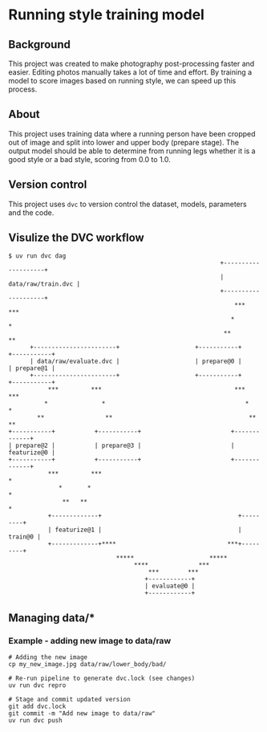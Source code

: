 # Running style training model

## Background
This project was created to make photography post-processing faster and easier. Editing photos manually takes a lot of time and effort. By training a model to score images based on running style, we can speed up this process.

## About
This project uses training data where a running person have been cropped out of image and split into lower and upper body (prepare stage).
The output model should be able to determine from running legs whether it is a good style or a bad style, scoring from 0.0 to 1.0.

## Version control
This project uses `dvc` to version control the dataset, models, parameters and the code.

## Visulize the DVC workflow

```
$ uv run dvc dag
                                                           +--------------------+         
                                                           | data/raw/train.dvc |         
                                                           +--------------------+         
                                                               ***         ***            
                                                              *               *           
                                                            **                 **         
      +-----------------------+                     +-----------+           +-----------+ 
      | data/raw/evaluate.dvc |                     | prepare@0 |           | prepare@1 | 
      +-----------------------+                     +-----------+           +-----------+ 
           ***         ***                                     ***         ***            
          *               *                                       *       *               
        **                 **                                      **   **                
+-----------+           +-----------+                         +-------------+             
| prepare@2 |           | prepare@3 |                         | featurize@0 |             
+-----------+           +-----------+                         +-------------+             
           ***         ***                                            *                   
              *       *                                               *                   
               **   **                                                *                   
           +-------------+                                      +---------+               
           | featurize@1 |                                      | train@0 |               
           +-------------+****                               ***+---------+               
                              *****                     *****                             
                                   ****              ***                                  
                                       ***        ***                                     
                                      +------------+                                      
                                      | evaluate@0 |                                      
                                      +------------+                                      

```

## Managing data/*

### Example - adding new image to data/raw

```
# Adding the new image
cp my_new_image.jpg data/raw/lower_body/bad/

# Re-run pipeline to generate dvc.lock (see changes)
uv run dvc repro

# Stage and commit updated version
git add dvc.lock
git commit -m "Add new image to data/raw"
uv run dvc push
```
